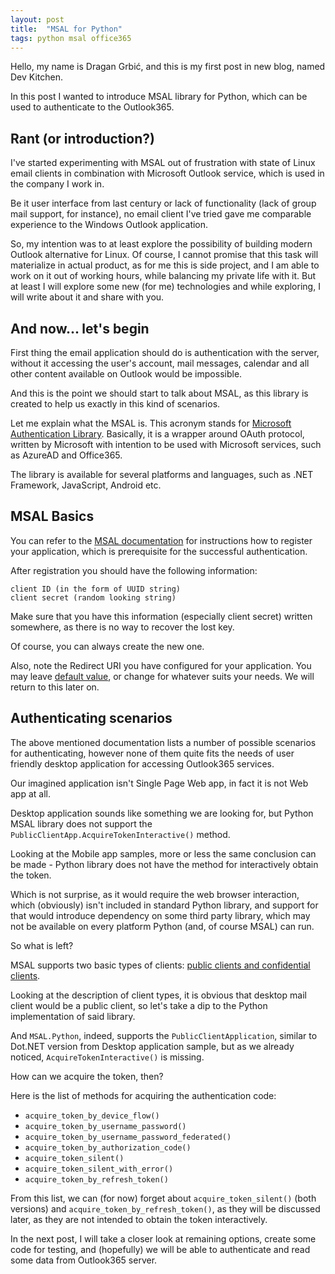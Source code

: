 ```yaml
---
layout: post
title:  "MSAL for Python"
tags: python msal office365
---
```


Hello, my name is Dragan Grbić, and this is my first post in new blog, named Dev Kitchen.

In this post I wanted to introduce MSAL library for Python, which can be used to authenticate to the Outlook365.

## Rant (or introduction?)

I've started experimenting with MSAL out of frustration with state of Linux email clients in combination with Microsoft Outlook service, which is used in the company I work in.

Be it user interface from last century or lack of functionality (lack of group mail support, for instance), no email client I've tried gave me comparable experience to the Windows Outlook application.

So, my intention was to at least explore the possibility of building modern Outlook alternative for Linux. Of course, I cannot promise that this task will materialize in actual product, as for me this is side project, and I am able to work on it out of working hours, while balancing my private life with it. But at least I will explore some new (for me) technologies and while exploring, I will write about it and share with you.

## And now... let's begin

First thing the email application should do is authentication with the server, without it accessing the user's account, mail messages, calendar and all other content available on Outlook would be impossible.

And this is the point we should start to talk about MSAL, as this library is created to help us  exactly in this kind of scenarios.

Let me explain what the MSAL is. This acronym stands for [Microsoft Authentication Library](https://docs.microsoft.com/en-us/azure/active-directory/develop/msal-overview).
Basically, it is a wrapper around OAuth protocol, written by Microsoft with intention to be used with Microsoft services, such as AzureAD and Office365.

The library is available for several platforms and languages, such as .NET Framework, JavaScript, Android etc.

## MSAL Basics

You can refer to the [MSAL documentation](https://docs.microsoft.com/en-us/azure/active-directory/develop/msal-overview) for instructions how to register your application, which is prerequisite for the successful authentication.

After registration you should have the following information:
```
client ID (in the form of UUID string)
client secret (random looking string)
```
Make sure that you have this information (especially client secret) written somewhere, as 
there is no way to recover the lost key. 

Of course, you can always create the new one.

Also, note the Redirect URI you have configured for your application. You may leave [default value](https://login.microsoftonline.com/common/oauth2/nativeclient), or change for whatever suits your needs. We will return to this later on.

## Authenticating scenarios

The above mentioned documentation lists a number of possible scenarios for authenticating, however none of them quite fits the needs of user friendly desktop application for accessing Outlook365 services.

Our imagined application isn't Single Page Web app, in fact it is not Web app at all.

Desktop application sounds like something we are looking for, but Python MSAL library does not support the ``PublicClientApp.AcquireTokenInteractive()`` method.

Looking at the Mobile app samples, more or less the same conclusion can be made - Python library does not have the method for interactively obtain the token.

Which is not surprise, as it would require the web browser interaction, which (obviously) isn't included in standard Python library, and support for that would introduce dependency on some third party library, which may not be available on every platform Python (and, of course MSAL) can run.

So what is left? 

MSAL supports two basic types of clients: [public clients and confidential clients](https://docs.microsoft.com/en-us/azure/active-directory/develop/msal-client-applications).

Looking at the description of client types, it is obvious that desktop mail client would be a public client, so let's take a dip to the Python implementation of said library.

And `MSAL.Python`, indeed, supports the `PublicClientApplication`, similar to Dot.NET version from Desktop application sample, but as we already noticed, `AcquireTokenInteractive()` is missing.

How can we acquire the token, then? 

Here is the list of methods for acquiring the authentication code:
- `acquire_token_by_device_flow()`
- `acquire_token_by_username_password()`
- `acquire_token_by_username_password_federated()`
- `acquire_token_by_authorization_code()`
- `acquire_token_silent()`
- `acquire_token_silent_with_error()`
- `acquire_token_by_refresh_token()`

From this list, we can (for now) forget about `acquire_token_silent()` (both versions) and `acquire_token_by_refresh_token()`, as they will be discussed later, as they are not intended to obtain the token interactively.

In the next post, I will take a closer look at remaining options, create some code for testing, and (hopefully) we will be able to authenticate and read some data from Outlook365 server.


